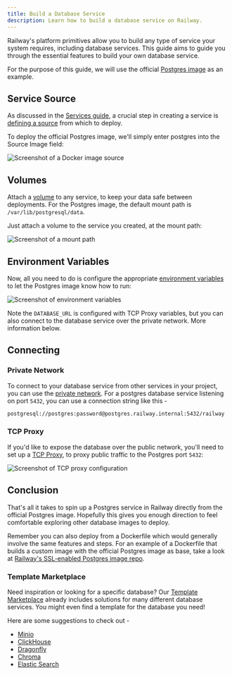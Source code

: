 ```yaml
---
title: Build a Database Service
description: Learn how to build a database service on Railway.
---
```


Railway's platform primitives allow you to build any type of service your system requires, including database services.  This guide aims to guide you through the essential features to build your own database service.

For the purpose of this guide, we will use the official <a href="https://hub.docker.com/_/postgres" target="_blank">Postgres image</a> as an example.

## Service Source

As discussed in the [Services guide](/guides/services), a crucial step in creating a service is [defining a source](/guides/services#defining-a-deployment-source) from which to deploy.

To deploy the official Postgres image, we'll simply enter postgres into the Source Image field:

<Image
src="https://res.cloudinary.com/railway/image/upload/v1701464166/docs/databases/CleanShot_2023-12-01_at_14.54.35_2x_aa5gwt.png"
alt="Screenshot of a Docker image source"
layout="responsive"
width={559} height={168} quality={80} />

## Volumes

Attach a [volume](/guides/volumes) to any service, to keep your data safe between deployments.  For the Postgres image, the default mount path is `/var/lib/postgresql/data`.

Just attach a volume to the service you created, at the mount path:

<Image
src="https://res.cloudinary.com/railway/image/upload/v1701464411/docs/databases/mountpath_lajfam.png"
alt="Screenshot of a mount path"
layout="responsive"
width={519} height={168} quality={80} />

## Environment Variables

Now, all you need to do is configure the appropriate <a href="https://hub.docker.com/_/postgres#environment-variables:~:text=have%20found%20useful.-,Environment%20Variables,-The%20PostgreSQL%20image" target="_blank">environment variables</a> to let the Postgres image know how to run:

<Image
src="https://res.cloudinary.com/railway/image/upload/v1701464670/docs/databases/envvars_aow79p.png"
alt="Screenshot of environment variables"
layout="responsive"
width={460} height={458} quality={80} />

Note the `DATABASE_URL` is configured with TCP Proxy variables, but you can also connect to the database service over the private network.  More information below.

## Connecting

### Private Network

To connect to your database service from other services in your project, you can use the [private network](/guides/private-networking).  For a postgres database service listening on port `5432`, you can use a connection string like this - 

```bash
postgresql://postgres:password@postgres.railway.internal:5432/railway
```

### TCP Proxy

If you'd like to expose the database over the public network, you'll need to set up a [TCP Proxy](/guides/public-networking#tcp-proxying), to proxy public traffic to the Postgres port `5432`:

<Image
src="https://res.cloudinary.com/railway/image/upload/v1743194081/docs/tcp-proxy_edctub.png"
alt="Screenshot of TCP proxy configuration"
layout="responsive"
width={1200} height={822} quality={100} />

## Conclusion

That's all it takes to spin up a Postgres service in Railway directly from the official Postgres image.  Hopefully this gives you enough direction to feel comfortable exploring other database images to deploy.  

Remember you can also deploy from a Dockerfile which would generally involve the same features and steps.  For an example of a Dockerfile that builds a custom image with the official Postgres image as base, take a look at <a href="https://github.com/railwayapp-templates/postgres-ssl" target="_blank">Railway's SSL-enabled Postgres image repo</a>.

### Template Marketplace

Need inspiration or looking for a specific database?  Our <a href="https://railway.com/templates" target="_blank">Template Marketplace</a> already includes solutions for many different database services.  You might even find a template for the database you need!

Here are some suggestions to check out - 
- <a href="https://railway.com/template/SMKOEA" target="_blank">Minio</a>
- <a href="https://railway.com/template/clickhouse" target="_blank">ClickHouse</a>
- <a href="https://railway.com/template/dragonfly" target="_blank">Dragonfly</a>
- <a href="https://railway.com/template/kbvIRV" target="_blank">Chroma</a>
- <a href="https://railway.com/template/elasticsearch" target="_blank">Elastic Search</a>

